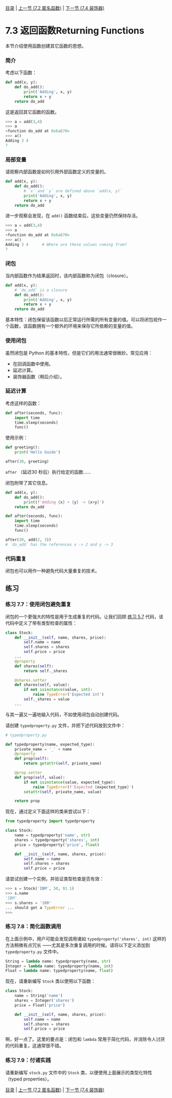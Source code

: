 [目录](../Contents.md) \| [上一节 (7.2 匿名函数)](02_Anonymous_function.md) \| [下一节 (7.4 装饰器)](04_Function_decorators.md)

# 7.3 返回函数Returning Functions

本节介绍使用函数创建其它函数的思想。

### 简介

考虑以下函数：

```python
def add(x, y):
    def do_add():
        print('Adding', x, y)
        return x + y
    return do_add
```

这是返回其它函数的函数。

```python
>>> a = add(3,4)
>>> a
<function do_add at 0x6a670>
>>> a()
Adding 3 4
7
```

### 局部变量

请观察内部函数是如何引用外部函数定义的变量的。

```python
def add(x, y):
    def do_add():
        # `x` and `y` are defined above `add(x, y)`
        print('Adding', x, y)
        return x + y
    return do_add
```

进一步观察会发现，在 `add()` 函数结束后，这些变量仍然保持存活。

```python
>>> a = add(3,4)
>>> a
<function do_add at 0x6a670>
>>> a()
Adding 3 4      # Where are these values coming from?
7
```

### 闭包

当内部函数作为结果返回时，该内部函数称为闭包（closure）。

```python
def add(x, y):
    # `do_add` is a closure
    def do_add():
        print('Adding', x, y)
        return x + y
    return do_add
```

基本特性：闭包保留该函数以后正常运行所需的所有变量的值。可以将闭包视作一个函数，该函数拥有一个额外的环境来保存它所依赖的变量的值。

### 使用闭包

虽然闭包是 Python 的基本特性，但是它们的用法通常很微妙。常见应用：

* 在回调函数中使用。
* 延迟计算。
* 装饰器函数（稍后介绍）。

### 延迟计算

考虑这样的函数：

```python
def after(seconds, func):
    import time
    time.sleep(seconds)
    func()
```

使用示例：

```python
def greeting():
    print('Hello Guido')

after(30, greeting)
```

`after` （延迟30 秒后）执行给定的函数......

闭包附带了其它信息。

```python
def add(x, y):
    def do_add():
        print(f'Adding {x} + {y} -> {x+y}')
    return do_add

def after(seconds, func):
    import time
    time.sleep(seconds)
    func()

after(30, add(2, 3))
# `do_add` has the references x -> 2 and y -> 3
```

### 代码重复

闭包也可以用作一种避免代码大量重复的技术。

## 练习

### 练习 7.7：使用闭包避免重复

闭包的一个更强大的特性是用于生成重复的代码。让我们回顾 [练习 5.7](../05_Object_model/02_Classes_encapsulation) 代码，该代码中定义了带有类型检查的属性：

```python
class Stock:
    def __init__(self, name, shares, price):
        self.name = name
        self.shares = shares
        self.price = price
    ...
    @property
    def shares(self):
        return self._shares

    @shares.setter
    def shares(self, value):
        if not isinstance(value, int):
            raise TypeError('Expected int')
        self._shares = value
    ...
```

与其一遍又一遍地输入代码，不如使用闭包自动创建代码。

请创建 `typedproperty.py` 文件，并把下述代码放到文件中：

```python
# typedproperty.py

def typedproperty(name, expected_type):
    private_name = '_' + name
    @property
    def prop(self):
        return getattr(self, private_name)

    @prop.setter
    def prop(self, value):
        if not isinstance(value, expected_type):
            raise TypeError(f'Expected {expected_type}')
        setattr(self, private_name, value)

    return prop
```

现在，通过定义下面这样的类来尝试以下：

```python
from typedproperty import typedproperty

class Stock:
    name = typedproperty('name', str)
    shares = typedproperty('shares', int)
    price = typedproperty('price', float)

    def __init__(self, name, shares, price):
        self.name = name
        self.shares = shares
        self.price = price
```

请尝试创建一个实例，并验证类型检查是否有效：

```python
>>> s = Stock('IBM', 50, 91.1)
>>> s.name
'IBM'
>>> s.shares = '100'
... should get a TypeError ...
>>>
```

### 练习 7.8：简化函数调用

在上面示例中，用户可能会发现调用诸如 `typedproperty('shares', int)` 这样的方法稍微有点冗长 ——尤其是多次重复调用的时候。请将以下定义添加到 `typedproperty.py` 文件中。

```python
String = lambda name: typedproperty(name, str)
Integer = lambda name: typedproperty(name, int)
Float = lambda name: typedproperty(name, float)
```

现在，请重新编写  `Stock`  类以使用以下函数：

```python
class Stock:
    name = String('name')
    shares = Integer('shares')
    price = Float('price')

    def __init__(self, name, shares, price):
        self.name = name
        self.shares = shares
        self.price = price
```

啊，好一点了。这里的要点是：闭包和 `lambda` 常用于简化代码，并消除令人讨厌的代码重复。这通常很不错。

### 练习 7.9：付诸实践

请重新编写  `stock.py` 文件中的 `Stock` 类，以便使用上面展示的类型化特性（typed properties）。

[目录](../Contents.md) \| [上一节 (7.2 匿名函数)](02_Anonymous_function.md) \| [下一节 (7.4 装饰器)](04_Function_decorators.md)